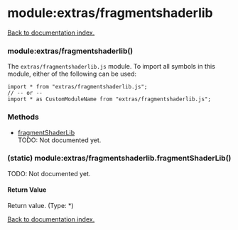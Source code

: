 # module:extras/fragmentshaderlib

[Back to documentation index.](index.md)

<a name='extras_fragmentshaderlib'></a>
### module:extras/fragmentshaderlib()

The <code>extras/fragmentshaderlib.js</code> module.
To import all symbols in this module, either of the following can be used:

    import * from "extras/fragmentshaderlib.js";
    // -- or --
    import * as CustomModuleName from "extras/fragmentshaderlib.js";

### Methods

* [fragmentShaderLib](#extras_fragmentshaderlib.fragmentShaderLib)<br>TODO: Not documented yet.

<a name='extras_fragmentshaderlib.fragmentShaderLib'></a>
### (static) module:extras/fragmentshaderlib.fragmentShaderLib()

TODO: Not documented yet.

#### Return Value

Return value. (Type: *)

[Back to documentation index.](index.md)
